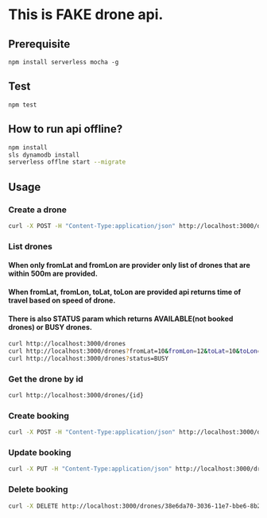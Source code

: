 # This is FAKE drone api.

## Prerequisite

`npm install serverless mocha -g`

## Test

`npm test`

## How to run api offline?

```bash
npm install
sls dynamodb install
serverless offlne start --migrate
```


## Usage

### Create a drone

```bash
curl -X POST -H "Content-Type:application/json" http://localhost:3000/drones --data '{ "name": "Thook", "speed": 1, "location": { "lon": 60.161679 ,"lat": 24.957612}}'
```

### List drones
#### When only fromLat and fromLon are provider only list of drones that are within 500m are provided.
#### When fromLat, fromLon, toLat, toLon are provided api returns time of travel based on speed of drone.
#### There is also STATUS param which returns AVAILABLE(not booked drones) or BUSY drones.
```bash
curl http://localhost:3000/drones
curl http://localhost:3000/drones?fromLat=10&fromLon=12&toLat=10&toLon=12.5
curl http://localhost:3000/drones?status=BUSY
```

### Get the drone by id
```bash
curl http://localhost:3000/drones/{id}
```

### Create booking
```bash
curl -X POST -H "Content-Type:application/json" http://localhost:3000/drones/bookings --data '{  "droneId": "38e6da70-3036-11e7-bbe6-8b20de079d19", "route": {  "from": { "lon": 60.161679 ,"lat": 24.957612}, "to": { "lon": 60.161679 ,"lat": 24.957612}}}'
```

### Update booking
```bash
curl -X PUT -H "Content-Type:application/json" http://localhost:3000/drones/9bc999d0-3035-11e7-89fa-990ea7966214/bookings --data '{   "route": {  "from": { "lon": 70 ,"lat": 80}, "to": { "lon": 71 ,"lat": 72}}}'
```

### Delete booking
```bash
curl -X DELETE http://localhost:3000/drones/38e6da70-3036-11e7-bbe6-8b20de079d19/bookings
```